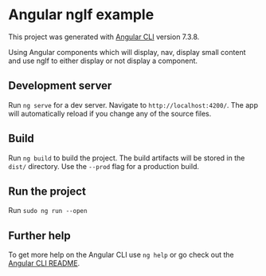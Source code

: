 # Angular ngIf example

This project was generated with [Angular CLI](https://github.com/angular/angular-cli) version 7.3.8.

Using Angular components which will display, nav, display small content and use ngIf to either display or not display a component.

## Development server

Run `ng serve` for a dev server. Navigate to `http://localhost:4200/`. The app will automatically reload if you change any of the source files.

## Build

Run `ng build` to build the project. The build artifacts will be stored in the `dist/` directory. Use the `--prod` flag for a production build.

## Run the project

Run `sudo ng run --open`

## Further help

To get more help on the Angular CLI use `ng help` or go check out the [Angular CLI README](https://github.com/angular/angular-cli/blob/master/README.md).
